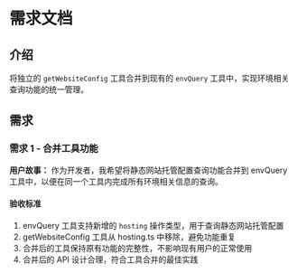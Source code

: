 # 需求文档

## 介绍

将独立的 `getWebsiteConfig` 工具合并到现有的 `envQuery` 工具中，实现环境相关查询功能的统一管理。

## 需求

### 需求 1 - 合并工具功能

**用户故事：** 作为开发者，我希望将静态网站托管配置查询功能合并到 envQuery 工具中，以便在同一个工具内完成所有环境相关信息的查询。

#### 验收标准

1. envQuery 工具支持新增的 `hosting` 操作类型，用于查询静态网站托管配置
2. getWebsiteConfig 工具从 hosting.ts 中移除，避免功能重复
3. 合并后的工具保持原有功能的完整性，不影响现有用户的正常使用
4. 合并后的 API 设计合理，符合工具合并的最佳实践
